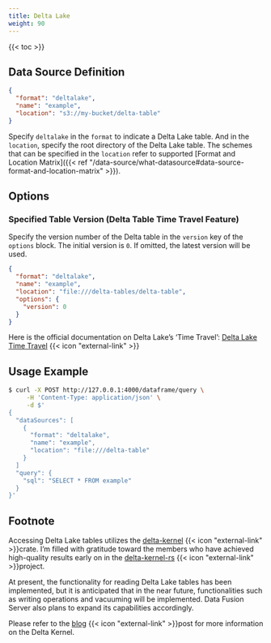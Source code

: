 ```yaml
---
title: Delta Lake
weight: 90
---
```


{{< toc >}}

## Data Source Definition

```json
{
  "format": "deltalake",
  "name": "example",
  "location": "s3://my-bucket/delta-table"
}
```

Specify `deltalake` in the `format` to indicate a Delta Lake table. And in the `location`,
specify the root directory of the Delta Lake table. The schemes that can be specified in
the `location` refer to supported
[Format and Location Matrix]({{< ref "/data-source/what-datasource#data-source-format-and-location-matrix" >}}).

## Options

### Specified Table Version (Delta Table Time Travel Feature)

Specify the version number of the Delta table in the `version` key of the `options` block.
The initial version is `0`. If omitted, the latest version will be used.

```json
{
  "format": "deltalake",
  "name": "example",
  "location": "file:///delta-tables/delta-table",
  "options": {
    "version": 0
  }
}
```

Here is the official documentation on Delta Lake’s ‘Time
Travel’: [Delta Lake Time Travel](https://delta.io/blog/2023-02-01-delta-lake-time-travel/) {{< icon "external-link" >}}

## Usage Example

```sh
$ curl -X POST http://127.0.0.1:4000/dataframe/query \
     -H 'Content-Type: application/json' \
     -d $'
{
  "dataSources": [
    {
      "format": "deltalake",
      "name": "example",
      "location": "file:///delta-table"
    }
  ]
  "query": {
    "sql": "SELECT * FROM example"
  }
}'
```

## Footnote

Accessing Delta Lake tables utilizes the
[delta-kernel](https://crates.io/crates/delta_kernel) {{< icon "external-link" >}}crate.
I’m filled with gratitude toward the members who have achieved high-quality results early on in
the [delta-kernel-rs](https://github.com/delta-incubator/delta-kernel-rs) {{< icon "external-link" >}}project.

At present, the functionality for reading Delta Lake tables has been implemented, but it is anticipated that in the near
future, functionalities such as writing operations and vacuuming will be implemented. Data Fusion Server also plans to
expand its capabilities accordingly.

Please refer to the [blog](https://delta.io/blog/delta-kernel/) {{< icon "external-link" >}}post for more information on
the Delta Kernel.
